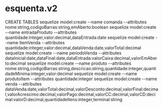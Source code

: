 ﻿# esquenta.v2

CREATE TABLES
sequelize model:create --name comanda --attributes nome:string,codigoBarras:string,emAberto:boolean
sequelize model:create --name entradaProduto --attributes quantidade:integer,valor:decimal,dataEntrada:date
sequelize model:create --name itemVenda --attributes quantidade:integer,valor:decimal,dataVenda:date,valorTotal:decimal
sequelize model:create --name periodoVenda --attributes dataInicial:date,dataFinal:date,dataEntrada:valorCaixa:decimal,valorEmAberto:decimal
sequelize model:create --name produto --attributes nome:string,codigoBarras:string,descricao:string,quantidade:integer,quantidadeMinima:integer,valor:decimal
sequelize model:create --name produtoItem --attributes quantidade:integer
sequelize model:create --name venda --attributes dataVenda:date,valorTotal:decimal,valorDesconto:decimal,valorFinal:decimal,valorAcrescimo:decimal,valorPago:decimal,valorCC:decimal,valorCD:decimal:valorD:decimal,quantidadeItens:integer,terminal:string